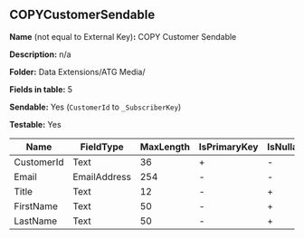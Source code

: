 ## COPYCustomerSendable

**Name** (not equal to External Key)**:** COPY Customer Sendable

**Description:** n/a

**Folder:** Data Extensions/ATG Media/

**Fields in table:** 5

**Sendable:** Yes (`CustomerId` to `_SubscriberKey`)

**Testable:** Yes

| Name | FieldType | MaxLength | IsPrimaryKey | IsNullable | DefaultValue |
| --- | --- | --- | --- | --- | --- |
| CustomerId | Text | 36 | + | - |  |
| Email | EmailAddress | 254 | - | - |  |
| Title | Text | 12 | - | + |  |
| FirstName | Text | 50 | - | + |  |
| LastName | Text | 50 | - | + |  |
